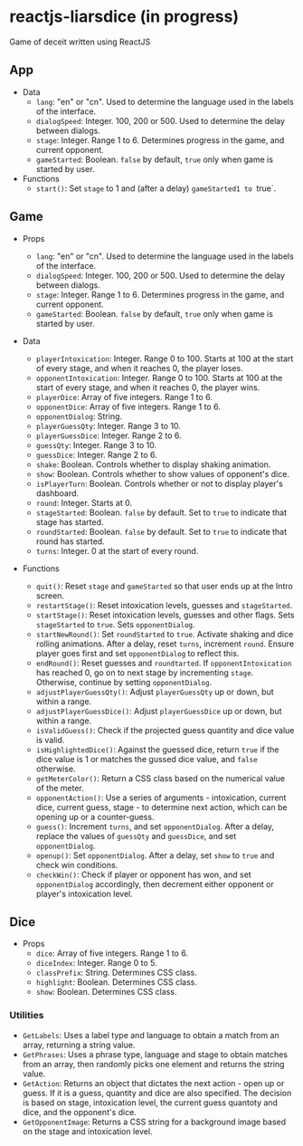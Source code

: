 # reactjs-liarsdice (in progress)
 Game of deceit written using ReactJS

## App
- Data
  - `lang`: "en" or "cn". Used to determine the language used in the labels of the interface.
  - `dialogSpeed`: Integer. 100, 200 or 500. Used to determine the delay between dialogs.
  - `stage`: Integer. Range 1 to 6. Determines progress in the game, and current opponent.
  - `gameStarted`: Boolean. `false` by default, `true` only when game is started by user.
- Functions
  - `start()`: Set `stage` to 1 and (after a delay) `gameStarted1 to `true`.

 ## Game
- Props
  - `lang`: "en" or "cn". Used to determine the language used in the labels of the interface.
  - `dialogSpeed`: Integer. 100, 200 or 500. Used to determine the delay between dialogs.
  - `stage`: Integer. Range 1 to 6. Determines progress in the game, and current opponent.
  - `gameStarted`: Boolean. `false` by default, `true` only when game is started by user.
- Data
  - `playerIntoxication`: Integer. Range 0 to 100. Starts at 100 at the start of every stage, and when it reaches 0, the player loses.
  - `opponentIntoxication`: Integer. Range 0 to 100. Starts at 100 at the start of every stage, and when it reaches 0, the player wins.
  - `playerDice`: Array of five integers. Range 1 to 6.
  - `opponentDice`: Array of five integers. Range 1 to 6.
  - `opponentDialog`: String.
  - `playerGuessQty`: Integer. Range 3 to 10.
  - `playerGuessDice`: Integer. Range 2 to 6.
  - `guessQty`: Integer. Range 3 to 10.
  - `guessDice`: Integer. Range 2 to 6.
  - `shake`: Boolean. Controls whether to display shaking animation.
  - `show`: Boolean. Controls whether to show values of opponent's dice.
  - `isPlayerTurn`: Boolean. Controls whether or not to display player's dashboard.
  - `round`: Integer. Starts at 0.
  - `stageStarted`: Boolean. `false` by default. Set to `true` to indicate that stage has started.
  - `roundStarted`: Boolean. `false` by default. Set to `true` to indicate that round has started.
  - `turns`: Integer. 0 at the start of every round.

- Functions
  - `quit()`: Reset `stage` and `gameStarted` so that user ends up at the Intro screen.
  - `restartStage()`: Reset intoxication levels, guesses and `stageStarted`.
  - `startStage()`: Reset intoxication levels, guesses and other flags. Sets `stageStarted` to `true`. Sets `opponentDialog`.
  - `startNewRound()`: Set `roundStarted` to `true`. Activate shaking and dice rolling animations. After a delay, reset `turns`, increment `round`. Ensure player goes first and set `opponentDialog` to reflect this.
  - `endRound()`: Reset guesses and `roundtarted`. If `opponentIntoxication` has reached 0, go on to next stage by incrementing `stage`. Otherwise, continue by setting `opponentDialog`.
  - `adjustPlayerGuessQty()`: Adjust `playerGuessQty` up or down, but within a range.
  - `adjustPlayerGuessDice()`: Adjust `playerGuessDice` up or down, but within a range.
  - `isValidGuess()`: Check if the projected guess quantity and dice value is valid.
  - `isHighlightedDice()`: Against the guessed dice, return `true` if the dice value is 1 or matches the gussed dice value, and `false` otherwise.
  - `getMeterColor()`: Return a CSS class based on the numerical value of the meter.
  - `opponentAction()`: Use a series of arguments - intoxication, current dice, current guess, stage - to determine next action, which can be opening up or a counter-guess.
  - `guess()`: Increment `turns`, and set `opponentDialog`. After a delay, replace the values of `guessQty` and `guessDice`, and set `opponentDialog`.
  - `openup()`: Set `opponentDialog`. After a delay, set `show` to `true` and check win conditions.
  - `checkWin()`: Check if player or opponent has won, and set `opponentDialog` accordingly, then decrement either opponent or player's intoxication level.

 ## Dice
- Props
  - `dice`: Array of five integers. Range 1 to 6.
  - `diceIndex`: Integer. Range 0 to 5.
  - `classPrefix`: String. Determines CSS class.
  - `highlight`: Boolean. Determines CSS class.
  - `show`: Boolean. Determines CSS class.


### Utilities
- `GetLabels`: Uses a label type and language to obtain a match from an array, returning a string value.
- `GetPhrases`: Uses a phrase type, language and stage to obtain matches from an array, then randomly picks one element and returns the string value.
- `GetAction`: Returns an object that dictates the next action - open up or guess. If it is a guess, quantity and dice are also specified. The decision is based on stage, intoxication level, the current guess quantoty and dice, and the opponent's dice.
- `GetOpponentImage`: Returns a CSS string for a background image based on the stage and intoxication level.
